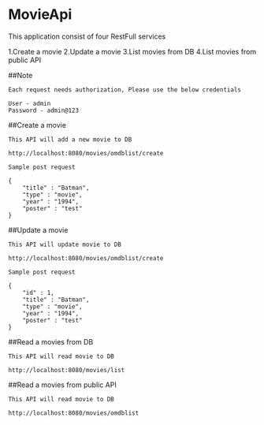 # MovieApi

This application consist of four RestFull services

1.Create a movie
2.Update a movie
3.List movies from DB
4.List movies from public API


##Note

```
Each request needs authorization, Please use the below credentials

User - admin
Password - admin@123

```

 
##Create a movie

```
This API will add a new movie to DB

http://localhost:8080/movies/omdblist/create

Sample post request

{
	"title" : "Batman",
	"type" : "movie",
	"year" : "1994",
	"poster" : "test"
}

```

##Update a movie

```
This API will update movie to DB

http://localhost:8080/movies/omdblist/create

Sample post request

{
	"id" : 1,
	"title" : "Batman",
	"type" : "movie",
	"year" : "1994",
	"poster" : "test"
}

```

##Read a movies from DB

```
This API will read movie to DB

http://localhost:8080/movies/list

```

##Read a movies from public API

```
This API will read movie to DB

http://localhost:8080/movies/omdblist

```


